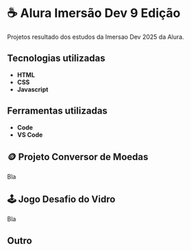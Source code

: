 # :coffee: Alura Imersão Dev 9 Edição 
Projetos resultado dos estudos da Imersao Dev 2025 da Alura.

## Tecnologias utilizadas
- **HTML**
- **CSS**
- **Javascript**

## Ferramentas utilizadas
- **Code**
- **VS Code**

## :coin: Projeto Conversor de Moedas 
Bla

## :joystick: Jogo Desafio do Vidro 
Bla

## Outro
